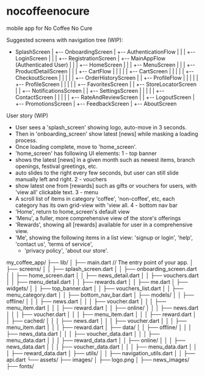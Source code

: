 # nocoffeenocure

mobile app for No Coffee No Cure

Suggested screens with navigation tree (WIP):
- SplashScreen
  |
  +-- OnboardingScreen
  |
  +-- AuthenticationFlow
  |   |
  |   +-- LoginScreen
  |   |
  |   +-- RegistrationScreen
  |
  +-- MainAppFlow (Authenticated User)
  |   |
  |   +-- HomeScreen
  |   |
  |   +-- MenuScreen
  |   |
  |   +-- ProductDetailScreen
  |   |
  |   +-- CartFlow
  |   |   |
  |   |   +-- CartScreen
  |   |   |
  |   |   +-- CheckoutScreen
  |   |   |
  |   |   +-- OrderHistoryScreen
  |
  |   +-- ProfileFlow
  |   |   |
  |   |   +-- ProfileScreen
  |   |   |
  |   |   +-- FavoritesScreen
  |
  |   +-- StoreLocatorScreen
  |
  |   +-- NotificationsScreen
  |
  |   +-- SettingsScreen
  |   |   |
  |   |   +-- ContactScreen
  |   |   |
  |   |   +-- RateAndReviewScreen
  |
  |   +-- LogoutScreen
  |
  +-- PromotionsScreen
  |
  +-- FeedbackScreen
  |
  +-- AboutScreen

User story (WIP)
- User sees a 'splash_screen' showing logo, auto-move in 3 seconds.
- Then in 'onboarding_screen' show latest [news] while masking a loading process. 
- Once loading complete, move to 'home_screen'.
- 'home_screen' has following UI elements:
1 - top banner
- shows the latest [news] in a given month such as newest items, branch openings, festival greetings, etc.
- auto slides to the right every few seconds, but user can still slide manually left and right.
2 - vouchers
- show latest one from [rewards] such as gifts or vouchers for users, with 'view all' clickable text.
3 - menu
- A scroll list of items in category 'coffee', 'non-coffee', etc, each category has its own grid-view with 'view all.
4 - bottom nav bar
- 'Home', return to home_screen's default view
- 'Menu', a fuller, more comprehensive view of the store's offerings
- 'Rewards', showing all [rewards] available for user in a comprehensive view.
- 'Me', showing the following items in a list view: 'signup or login', 'help', 'contact us', 'terms of service',
  - 'privacy policy', 'about our store'.

my_coffee_app/
├── lib/
│   ├── main.dart // The entry point of your app.
│   ├── screens/
│   │   ├── splash_screen.dart 
│   │   ├── onboarding_screen.dart 
│   │   ├── home_screen.dart
│   │   ├── news_detail.dart
│   │   ├── vouchers.dart
│   │   ├── menu_detail.dart
│   │   ├── rewards.dart
│   │   ├── me.dart
│   ├── widgets/
│   │   ├── top_banner.dart
│   │   ├── vouchers_list.dart
│   │   ├── menu_category.dart
│   │   ├── bottom_nav_bar.dart
│   ├── models/
│   │   ├── offline/
│   │   │   ├── news.dart
│   │   │   ├── voucher.dart
│   │   │   ├── menu_item.dart
│   │   │   ├── reward.dart
│   │   ├── online/
│   │   │   ├── news.dart
│   │   │   ├── voucher.dart
│   │   │   ├── menu_item.dart
│   │   │   ├── reward.dart
│   │   ├── cached/
│   │   │   ├── news.dart
│   │   │   ├── voucher.dart
│   │   │   ├── menu_item.dart
│   │   │   ├── reward.dart
│   ├── data/
│   │   ├── offline/
│   │   │   ├── news_data.dart
│   │   │   ├── voucher_data.dart
│   │   │   ├── menu_data.dart
│   │   │   ├── reward_data.dart
│   │   ├── online/
│   │   │   ├── news_data.dart
│   │   │   ├── voucher_data.dart
│   │   │   ├── menu_data.dart
│   │   │   ├── reward_data.dart
│   ├── utils/
│   │   ├── navigation_utils.dart
│   │   ├── api.dart
└── assets/
├── images/
│   ├── logo.png
│   ├── news_images/
├── fonts/
